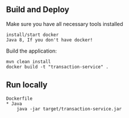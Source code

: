 Build and Deploy
----------------------

Make sure you have all necessary tools installed

    install/start docker
    Java 8, If you don't have docker!
    
Build the application:

    mvn clean install
    docker build -t "transaction-service" .
     
Run locally
----------------------

    Dockerfile
    * Java
        java -jar target/transaction-service.jar 
